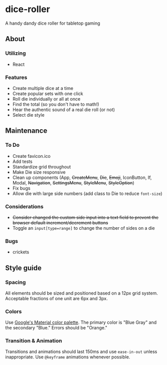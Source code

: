 # dice-roller

A handy dandy dice roller for tabletop gaming

## About

### Utilizing
- React

### Features
- Create multiple dice at a time
- Create popular sets with one click
- Roll die individually or all at once
- Find the total (so you don't have to math!)
- Hear the authentic sound of a real die roll (or not)
- Select die style

## Maintenance

### To Do
- Create favicon.ico
- Add tests
- Standardize grid throughout
- Make Die size responsive
- Clean up components (App, ~~CreateMenu~~, ~~Die~~, ~~Emoji~~, IconButton, If, Modal, ~~Navigation~~, ~~SettingsMenu~~, ~~StyleMenu~~, ~~StyleOption~~)
- Fix bugs
- Allow die with large side numbers (add class to Die to reduce `font-size`)

### Considerations
- ~~Consider changed the custom side input into a text field to prevent the browser default increment/decrement buttons~~
- Toggle an `input[type=range]` to change the number of sides on a die

### Bugs
- crickets

## Style guide

### Spacing
All elements should be sized and positioned based on a 12px grid system. Acceptable fractions of one unit are 6px and 3px.

### Colors
Use [Google's Material color palette](https://material.io/guidelines/style/color.html#color-color-palette). The primary color is "Blue Gray" and the secondary "Blue." Errors should be "Orange."

### Transition & Animation
Transitions and animations should last 150ms and use `ease-in-out` unless inappropriate. Use `@keyframe` animations whenever possible.
